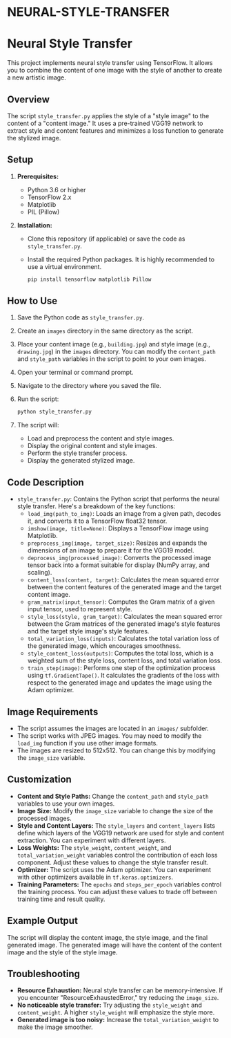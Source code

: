 # NEURAL-STYLE-TRANSFER
# Neural Style Transfer

This project implements neural style transfer using TensorFlow. It allows you to combine the content of one image with the style of another to create a new artistic image.

## Overview

The script `style_transfer.py` applies the style of a "style image" to the content of a "content image." It uses a pre-trained VGG19 network to extract style and content features and minimizes a loss function to generate the stylized image.

## Setup

1.  **Prerequisites:**
    * Python 3.6 or higher
    * TensorFlow 2.x
    * Matplotlib
    * PIL (Pillow)
    
2.  **Installation:**
    * Clone this repository (if applicable) or save the code as `style_transfer.py`.
    * Install the required Python packages.  It is highly recommended to use a virtual environment.

        ```bash
        pip install tensorflow matplotlib Pillow
        ```

## How to Use

1.  Save the Python code as `style_transfer.py`.
2.  Create an `images` directory in the same directory as the script.
3.  Place your content image (e.g., `building.jpg`) and style image (e.g., `drawing.jpg`) in the `images` directory.  You can modify the `content_path` and `style_path` variables in the script to point to your own images.
4.  Open your terminal or command prompt.
5.  Navigate to the directory where you saved the file.
6.  Run the script:

    ```bash
    python style_transfer.py
    ```

7.  The script will:
    * Load and preprocess the content and style images.
    * Display the original content and style images.
    * Perform the style transfer process.
    * Display the generated stylized image.

## Code Description

* `style_transfer.py`: Contains the Python script that performs the neural style transfer.  Here's a breakdown of the key functions:
    * `load_img(path_to_img)`: Loads an image from a given path, decodes it, and converts it to a TensorFlow float32 tensor.
    * `imshow(image, title=None)`: Displays a TensorFlow image using Matplotlib.
    * `preprocess_img(image, target_size)`: Resizes and expands the dimensions of an image to prepare it for the VGG19 model.
    * `deprocess_img(processed_image)`:  Converts the processed image tensor back into a format suitable for display (NumPy array, and scaling).
    * `content_loss(content, target)`: Calculates the mean squared error between the content features of the generated image and the target content image.
    * `gram_matrix(input_tensor)`: Computes the Gram matrix of a given input tensor, used to represent style.
    * `style_loss(style, gram_target)`: Calculates the mean squared error between the Gram matrices of the generated image's style features and the target style image's style features.
    * `total_variation_loss(inputs)`: Calculates the total variation loss of the generated image, which encourages smoothness.
    * `style_content_loss(outputs)`: Computes the total loss, which is a weighted sum of the style loss, content loss, and total variation loss.
    * `train_step(image)`: Performs one step of the optimization process using `tf.GradientTape()`. It calculates the gradients of the loss with respect to the generated image and updates the image using the Adam optimizer.

## Image Requirements

* The script assumes the images are located in an `images/` subfolder.
* The script works with JPEG images.  You may need to modify the `load_img` function if you use other image formats.
* The images are resized to 512x512. You can change this by modifying the `image_size` variable.

##  Customization

* **Content and Style Paths:** Change the `content_path` and `style_path` variables to use your own images.
* **Image Size:** Modify the `image_size` variable to change the size of the processed images.
* **Style and Content Layers:** The `style_layers` and `content_layers` lists define which layers of the VGG19 network are used for style and content extraction.  You can experiment with different layers.
* **Loss Weights:** The `style_weight`, `content_weight`, and `total_variation_weight` variables control the contribution of each loss component.  Adjust these values to change the style transfer result.
* **Optimizer:** The script uses the Adam optimizer. You can experiment with other optimizers available in `tf.keras.optimizers`.
* **Training Parameters:** The `epochs` and `steps_per_epoch` variables control the training process.  You can adjust these values to trade off between training time and result quality.

## Example Output

The script will display the content image, the style image, and the final generated image.  The generated image will have the content of the content image and the style of the style image.

## Troubleshooting

* **Resource Exhaustion:** Neural style transfer can be memory-intensive.  If you encounter "ResourceExhaustedError," try reducing the `image_size`.
* **No noticeable style transfer:** Try adjusting the `style_weight` and `content_weight`.  A higher `style_weight` will emphasize the style more.
* **Generated image is too noisy:** Increase the `total_variation_weight` to make the image smoother.
